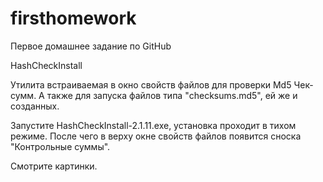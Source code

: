 # firsthomework
Первое домашнее задание по GitHub

HashCheckInstall

Утилита встраиваемая в окно свойств файлов для проверки Md5 Чек-сумм.
А также для запуска файлов типа  "checksums.md5", ей же и созданных.

Запустите HashCheckInstall-2.1.11.exe, установка проходит в тихом режиме.
После чего в верху окне свойств файлов появится сноска "Контрольные суммы". 

Смотрите картинки.


